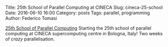 Title: 25th School of Parallel Computing at CINECA
Slug: cineca-25-school
Date: 2016-06-10 16:00
Category: posts
Tags: parallel, programming
Author: Federico Tomasi

[25th School of Parallel Computing](http://www.hpc.cineca.it/content/25th-summer-school-parallel-computing)
Starting the 25th school of parallel computing at CINECA supercomputing centre in Bologna, Italy! Two weeks of *crazy* parallelisation.
